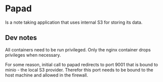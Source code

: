 # Papad

Is a note taking application that uses internal S3 for storing its data.

## Dev notes

All containers need to be run privileged. Only the nginx container drops
privileges when necessary.

For some reason, initial call to papad redirects to port 9001 that is bound
to minio - the local S3 provider. Therefor this port needs to be bound to the
host machine and allowed in the firewall.